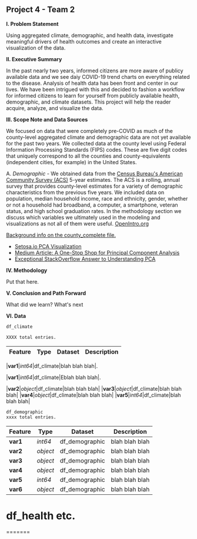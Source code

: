 ## Project 4 - Team 2
 
**I. Problem Statement**

Using aggregated climate, demographic, and health data, investigate meaningful drivers of health outcomes and create an interactive visualization of the data.

**II. Executive Summary**

In the past nearly two years, informed citizens are more aware of publicy available data and we see daiy COVID-19 trend charts on everything related to the disease.  Analysis of health data has been front and center in our lives. We have been intrigued with this and decided to fashion a workflow for informed citizens to learn for yourself from publicly available health, demographic, and climate datasets. This project will help the reader acquire, analyze, and visualize the data.

**III. Scope Note and Data Sources**

We focused on data that were completely pre-COVID as much of the county-level aggregated climate and demographic data are not yet available for the past two years. We collected data at the county level using Federal Information Processing Standards (FIPS) codes. These are five digit codes that uniquely correspond to all the counties and county-equivalents (independent cities, for example) in the United States. 

A. *Demographic*
    - We obtained data from the [Census Bureau's American Community Survey (ACS)](https://www.census.gov/programs-surveys/acs) 5-year estimates. The ACS is a rolling, annual survey that provides county-level estimates for a variety of demographic characteristics from the previous five years. We included data on population, median household income, race and ethnicity, gender, whether or not a household had broadband, a computer, a smartphone, veteran status, and high school graduation rates. In the methodology section we discuss which variables we ultimately used in the modeling and visualizations as not all of them were useful. [OpenIntro.org](https://www.openintro.org/data/?data=county_complete)

[Background info on the county_complete file.](./data/02_demo_data/openintro_dot_org/county_complete.txt)

- [Setosa.io PCA Visualization](http://setosa.io/ev/principal-component-analysis/)
- [Medium Article: A One-Stop Shop for Principal Component Analysis](https://towardsdatascience.com/a-one-stop-shop-for-principal-component-analysis-5582fb7e0a9c)
- [Exceptional StackOverflow Answer to Understanding PCA](http://stats.stackexchange.com/questions/2691/making-sense-of-principal-component-analysis-eigenvectors-eigenvalues)


**IV. Methodology**

Put that here.
    
**V. Conclusion and Path Forward**

What did we learn? What's next

**VI. Data**

```python
df_climate

XXXX total entries.
```

|Feature|Type|Dataset|Description|
|---|---|---|---|

|**var1**|*int64*|df_climate|blah blah blah|.

|**var1**|*int64*|df_climate|Eblah blah blah|.

|**var2**|*object*|df_climate|blah blah blah|
|**var3**|*object*|df_climate|blah blah blah|
|**var4**|*object*|df_climate|blah blah blah|
|**var5**|*int64*|df_climate|blah blah blah|



```python
df_demographic
xxxx total entries.
```

|Feature|Type|Dataset|Description|
|---|---|---|---|
|**var1**|*int64*|df_demographic|blah blah blah|.
|**var2**|*object*|df_demographic|blah blah blah|
|**var3**|*object*|df_demographic|blah blah blah|
|**var4**|*object*|df_demographic|blah blah blah|
|**var5**|*int64*|df_demographic|blah blah blah|
|**var6**|*object*|df_demographic|blah blah blah|



df_health
etc.
=======
=======


